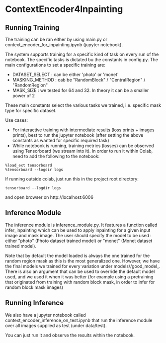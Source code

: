 # ContextEncoder4Inpainting

## Running Training

The training can be ran either by using main.py or context_encoder_for_inpainting.ipynb (jupyter notebook).

The system supports training for a specific kind of task on every run of the notebook.
The specific tasks is dictated bu the constants in config.py. The main configurations to set 
a specific training are:

- DATASET_SELECT : can be either 'photo' or 'monet'
- MASKING_METHOD : cab be "RandomBlock" / "CentralRegion" / "RandomRegion"
- MASK_SIZE : we tested for 64 and 32. In theory it can be a smaller power of 2

These main constants select the various tasks we trained, i.e. specific mask type for specific dataset.

Use cases:
- For interactive training with intermediate results (loss prints + images prints), best to run the jupyter notebook (after setting the above constants as wanted for specific required task)
- While notebook is running, training metrics (losses) can be observed using Tensorboard (we stream into it). In order to run it within Colab, need to add the following to the notebook:
```
%load_ext tensorboard
%tensorboard --logdir logs
```
If running outside colab, just run this in the project root directory:
```
tensorboard --logdir logs
```
and open browser on http://localhost:6006

## Inference Module

The inference module is inference_module.py. It features a function called infer_inpainting which can be used to apply inpainting for a given input image and mask image. The user should specify the model to be used : either "photo" (Photo dataset trained model) or "monet" (Monet dataset trained model).

Note that by default the model loaded is always the one trained for the random region mask as this is the most generalized one. However, we have the final models we trained for every variation under models/<dataset name>/good_model_<task type>. There is also an argument that can be used to override the default model used, and we used it when it was better (for example using a pretraining that originated from training with random block mask, in order to infer for random block mask images)

## Running Inference

We also have a jupyter notebook called context_encoder_inference_on_test.ipynb that run the inference module over all images supplied as test (under data/test).

You can just run it and observe the results within the notebook.